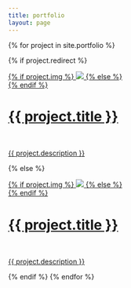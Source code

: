 ```yaml
---
title: portfolio
layout: page
---
```


{% for project in site.portfolio %}

{% if project.redirect %}
<div class="project">
    <a href="{{ project.redirect }}">
    <div class="thumbnail">
        {% if project.img %}
        <img class="thumbnail" src="{{ project.img }}"/>
        {% else %}
        <div class="thumbnail blankbox"></div>
        {% endif %}    
        <span>
            <h1>{{ project.title }}</h1>
            <br/>
            <p>{{ project.description }}</p>
        </span>
    </div>
    </a>
</div>

{% else %}

<div class="project ">
    <a href="{{ project.url }}">
    <div class="thumbnail">
        {% if project.img %}
        <img class="thumbnail" src="{{ project.img }}"/>
        {% else %}
        <div class="thumbnail blankbox"></div>
        {% endif %}    
        <span>
            <h1>{{ project.title }}</h1>
            <br/>
            <p>{{ project.description }}</p>
        </span>
    </div>
    </a>
</div>
{% endif %}
{% endfor %}

